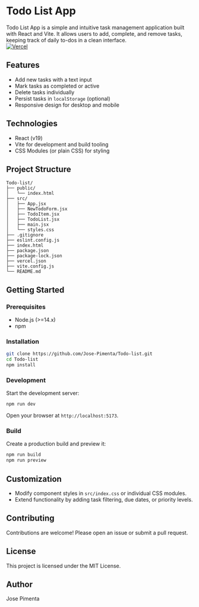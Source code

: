 # Todo List App

Todo List App is a simple and intuitive task management application built with React and Vite. It allows users to add, complete, and remove tasks, keeping track of daily to-dos in a clean interface.  
[![Vercel](https://img.shields.io/badge/Deploy-on_Vercel-000?style=flat&logo=vercel&logoColor=white)](https://todo-list.tiagopimenta.pt)

## Features

- Add new tasks with a text input
- Mark tasks as completed or active
- Delete tasks individually
- Persist tasks in `localStorage` (optional)
- Responsive design for desktop and mobile

## Technologies

- React (v19)
- Vite for development and build tooling
- CSS Modules (or plain CSS) for styling

## Project Structure

```
Todo-list/
├── public/
│   └── index.html
├── src/
│   ├── App.jsx
│   ├── NewTodoForm.jsx
│   ├── TodoItem.jsx
│   ├── TodoList.jsx
│   ├── main.jsx
│   └── styles.css
├── .gitignore
├── eslint.config.js
├── index.html
├── package.json
├── package-lock.json
├── vercel.json
├── vite.config.js
└── README.md
```

## Getting Started

### Prerequisites

- Node.js (>=14.x)
- npm

### Installation

```bash
git clone https://github.com/Jose-Pimenta/Todo-list.git
cd Todo-list
npm install
```

### Development

Start the development server:

```bash
npm run dev
```

Open your browser at `http://localhost:5173`.

### Build

Create a production build and preview it:

```bash
npm run build
npm run preview
```

## Customization

- Modify component styles in `src/index.css` or individual CSS modules.
- Extend functionality by adding task filtering, due dates, or priority levels.

## Contributing

Contributions are welcome! Please open an issue or submit a pull request.

## License

This project is licensed under the MIT License.

## Author

Jose Pimenta
